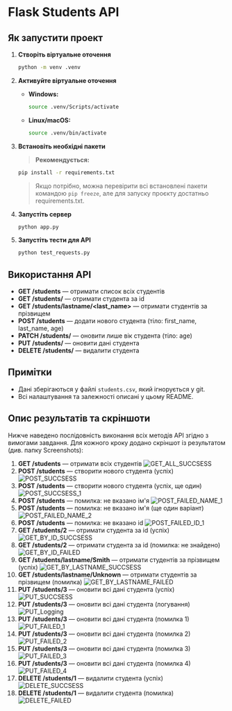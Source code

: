 # Flask Students API

## Як запустити проект

1. **Створіть віртуальне оточення**
   ```bash
   python -m venv .venv
   ```

2. **Активуйте віртуальне оточення**
   - **Windows:**
     ```bash
     source .venv/Scripts/activate
     ```
   - **Linux/macOS:**
     ```bash
     source .venv/bin/activate
     ```


3. **Встановіть необхідні пакети**
   > **Рекомендується:**
   ```bash
   pip install -r requirements.txt
   ```
   > Якщо потрібно, можна перевірити всі встановлені пакети командою `pip freeze`, але для запуску проєкту достатньо requirements.txt.

4. **Запустіть сервер**
   ```bash
   python app.py
   ```

5. **Запустіть тести для API**
   ```bash
   python test_requests.py
   ```

## Використання API

- **GET /students** — отримати список всіх студентів
- **GET /students/<id>** — отримати студента за id
- **GET /students/lastname/<last_name>** — отримати студентів за прізвищем
- **POST /students** — додати нового студента (тіло: first_name, last_name, age)
- **PATCH /students/<id>** — оновити лише вік студента (тіло: age)
- **PUT /students/<id>** — оновити дані студента
- **DELETE /students/<id>** — видалити студента

## Примітки
- Дані зберігаються у файлі `students.csv`, який ігнорується у git.
- Всі налаштування та залежності описані у цьому README.

## Опис результатів та скріншоти

Нижче наведено послідовність виконання всіх методів API згідно з вимогами завдання. Для кожного кроку додано скріншот із результатом (див. папку Screenshots):


1. **GET /students** — отримати всіх студентів
   ![GET_ALL_SUCCSESS](Screenshots/GET_ALL_SUCCSESS.png)
2. **POST /students** — створити нового студента (успіх)
   ![POST_SUCCSESS](Screenshots/POST_SUCCSESS.png)
3. **POST /students** — створити нового студента (успіх, ще один)
   ![POST_SUCCSESS_1](Screenshots/POST_SUCCSESS_1.png)
4. **POST /students** — помилка: не вказано ім'я
   ![POST_FAILED_NAME_1](Screenshots/POST_FAILED_NAME_1.png)
5. **POST /students** — помилка: не вказано ім'я (ще один варіант)
   ![POST_FAILED_NAME_2](Screenshots/POST_FAILED_NAME_2.png)
6. **POST /students** — помилка: не вказано id
   ![POST_FAILED_ID_1](Screenshots/POST_FAILED_ID_1.png)
7. **GET /students/2** — отримати студента за id (успіх)
   ![GET_BY_ID_SUCCSESS](Screenshots/GET_BY_ID_SUCCSESS.png)
8. **GET /students/2** — отримати студента за id (помилка: не знайдено)
   ![GET_BY_ID_FAILED](Screenshots/GET_BY_ID_FAILED.png)
9. **GET /students/lastname/Smith** — отримати студентів за прізвищем (успіх)
   ![GET_BY_LASTNAME_SUCCSESS](Screenshots/GET_BY_LASTNAME_SUCCSESS.png)
10. **GET /students/lastname/Unknown** — отримати студентів за прізвищем (помилка)
    ![GET_BY_LASTNAME_FAILED](Screenshots/GET_BY_LASTNAME_FAILED.png)
11. **PUT /students/3** — оновити всі дані студента (успіх)
    ![PUT_SUCCSESS](Screenshots/PUT_SUCCSESS.png)
12. **PUT /students/3** — оновити всі дані студента (логування)
    ![PUT_Logging](Screenshots/PUT_Logging.png)
13. **PUT /students/3** — оновити всі дані студента (помилка 1)
    ![PUT_FAILED_1](Screenshots/PUT_FAILED_1.png)
14. **PUT /students/3** — оновити всі дані студента (помилка 2)
    ![PUT_FAILED_2](Screenshots/PUT_FAILED_2.png)
15. **PUT /students/3** — оновити всі дані студента (помилка 3)
    ![PUT_FAILED_3](Screenshots/PUT_FAILED_3.png)
16. **PUT /students/3** — оновити всі дані студента (помилка 4)
    ![PUT_FAILED_4](Screenshots/PUT_FAILED_4.png)
17. **DELETE /students/1** — видалити студента (успіх)
    ![DELETE_SUCCSESS](Screenshots/DELETE_SUCCSESS.png)
18. **DELETE /students/1** — видалити студента (помилка)
    ![DELETE_FAILED](Screenshots/DELETE_FAILED.png)
